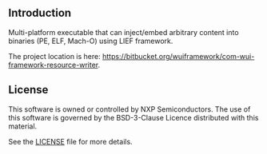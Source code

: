 ## Introduction
Multi-platform executable that can inject/embed arbitrary content into binaries (PE, ELF, Mach-O) using LIEF framework.

The project location is here: https://bitbucket.org/wuiframework/com-wui-framework-resource-writer.

## License
This software is owned or controlled by NXP Semiconductors.
The use of this software is governed by the BSD-3-Clause Licence distributed with this material.
  
See the [LICENSE](LICENSE) file for more details.
